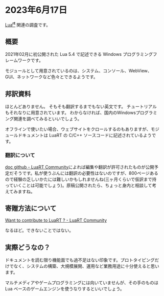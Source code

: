 # 2023年6月17日

[Lua<sup>**rt**</sup>](https://luart.org/) 関連の調査です。

## 概要

2021年02月に初公開された Lua 5.4 で記述できる Windows プログラミングフレームワークです。

モジュールとして用意されているのは、システム、コンソール、WebView、GUI、ネットワークなど色々とできるようです。

## 邦訳資料
ほとんどありません。
そもそも翻訳するまでもない英文です。
チュートリアルもそれなりに用意されています。
わからなければ、国内のWindowsプログラミング関連を調べてみるといいでしょう。

オフラインで使いたい場合、ウェブサイトをクロールするのもありますが、モジュールドキュメントは LuaRT の C/C++ ソースコードに記述されているようです。

### 翻訳について

[doc github - LuaRT Community](https://community.luart.org/d/232-doc-github)によれば編集や翻訳が許可されたものが公開予定だそうです。私が使うぶんには翻訳の必要性はないのですが、800ページあるので経験の乏しいかたには難しいかもしれませんね(三ヶ月くらいで仮訳まで持っていくことは可能でしょう)。原稿公開されたら、ちょっと身内と相談して考えてみますね。

## 寄贈方法について

[Want to contribute to LuaRT ? - LuaRT Community](https://community.luart.org/d/133-want-to-contribute-to-luart)

なるほど。できないことではない。

## 実際どうなの？

ドキュメントを読む限り機能面でも過不足はない印象です。プロトタイピングだけでなく、システムの構築、大規模展開、運用など業務用途に十分使えると思います。

マルチメディアやゲームプログラミングには向いていませんが、その手のものは Lua ベースのゲームエンジンを使うなりするといいでしょう。
